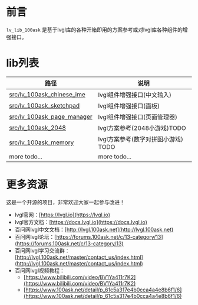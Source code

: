 
# 前言
`lv_lib_100ask` 是基于lvgl库的各种开箱即用的方案参考或对lvgl库各种组件的增强接口。

# lib列表
|  路径   | 说明  |
|  ----  | ----  |
| [src/lv_100ask_chinese_ime](src/lv_100ask_chinese_ime/README_zh.md) | lvgl组件增强接口(中文输入) |
| [src/lv_100ask_sketchpad](src/lv_100ask_sketchpad/README_zh.md) | lvgl组件增强接口(画板) |
| [src/lv_100ask_page_manager](src/lv_100ask_page_manager/README_zh.md) | lvgl组件增强接口(页面管理器) |
| [src/lv_100ask_2048](src/lv_100ask_2048/README_zh.md) | lvgl方案参考(2048小游戏)TODO |
| [src/lv_100ask_memory](src/lv_100ask_memory/README_zh.md) | lvgl方案参考(数字对拼图小游戏) TODO|
| more todo...  | more todo... |


# 更多资源
这是一个开源的项目，非常欢迎大家一起参与改进！

- lvgl官网：[https://lvgl.io](https://lvgl.io)
- lvgl官方文档：[https://docs.lvgl.io](https://docs.lvgl.io)
- 百问网lvgl中文文档：[http://lvgl.100ask.net](http://lvgl.100ask.net)
- 百问网lvgl论坛：[https://forums.100ask.net/c/13-category/13](https://forums.100ask.net/c/13-category/13)
- 百问网lvgl学习交流群：[http://lvgl.100ask.net/master/contact_us/index.html](http://lvgl.100ask.net/master/contact_us/index.html)
- 百问网lvgl视频教程：
    - [https://www.bilibili.com/video/BV1Ya411r7K2](https://www.bilibili.com/video/BV1Ya411r7K2)
    - [https://www.100ask.net/detail/p_61c5a317e4b0cca4a4e8b6f1/6](https://www.100ask.net/detail/p_61c5a317e4b0cca4a4e8b6f1/6)
